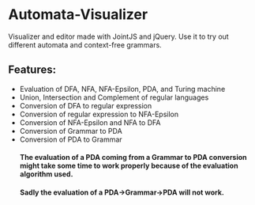 # Automata-Visualizer
Visualizer and editor made with JointJS and jQuery. Use it to try out different automata and context-free grammars.

<h2>Features:</h2>
<ul>
  <li>Evaluation of DFA, NFA, NFA-Epsilon, PDA, and Turing machine</li>
  <li>Union, Intersection and Complement of regular languages</li>
  <li>Conversion of DFA to regular expression</li>
  <li>Conversion of regular expression to NFA-Epsilon</li>
  <li>Conversion of NFA-Epsilon and NFA to DFA</li>
  <li>Conversion of Grammar to PDA</li>
  <li>Conversion of PDA to Grammar</li>
  
  <h4>The evaluation of a PDA coming from a Grammar to PDA conversion might take some time to work properly because of the evaluation algorithm used.</h4>
  
   <h4>Sadly the evaluation of a PDA->Grammar->PDA will not work.</h4>
</ul>
